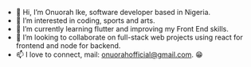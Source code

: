 - 👋 Hi, I’m Onuorah Ike, software developer based in Nigeria.
- 👀 I’m interested in coding, sports and arts.
- 🌱 I’m currently learning flutter and improving my Front End skills.
- 💞️ I’m looking to collaborate on full-stack web projects using react for frontend and node for backend.
- 📫 I love to connect, mail: onuorahofficial@gmail.com.
😁

<!---
jsxike/jsxike is a ✨ special ✨ repository because its `README.md` (this file) appears on your GitHub profile.
You can click the Preview link to take a look at your changes.
--->

